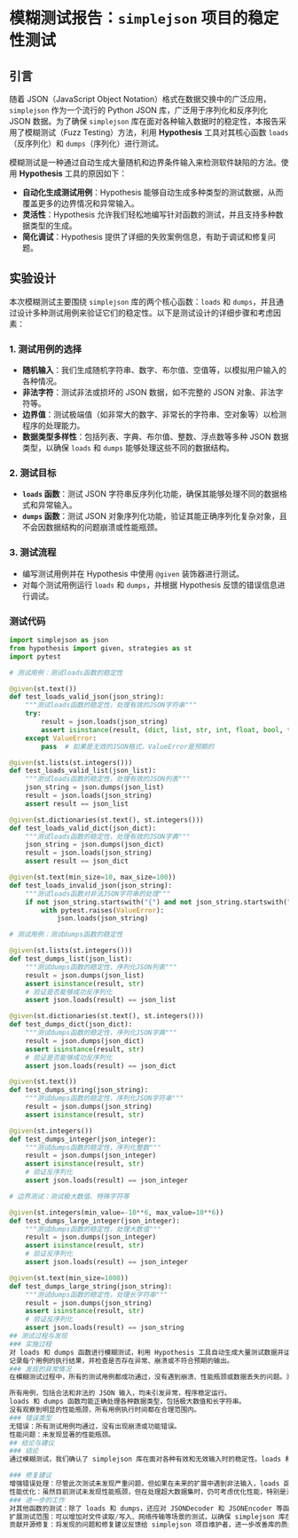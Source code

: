# 模糊测试报告：`simplejson` 项目的稳定性测试

## 引言

随着 JSON（JavaScript Object Notation）格式在数据交换中的广泛应用，`simplejson` 作为一个流行的 Python JSON 库，广泛用于序列化和反序列化 JSON 数据。为了确保 `simplejson` 库在面对各种输入数据时的稳定性，本报告采用了模糊测试（Fuzz Testing）方法，利用 **Hypothesis** 工具对其核心函数 `loads`（反序列化）和 `dumps`（序列化）进行测试。

模糊测试是一种通过自动生成大量随机和边界条件输入来检测软件缺陷的方法。使用 **Hypothesis** 工具的原因如下：

- **自动化生成测试用例**：Hypothesis 能够自动生成多种类型的测试数据，从而覆盖更多的边界情况和异常输入。
- **灵活性**：Hypothesis 允许我们轻松地编写针对函数的测试，并且支持多种数据类型的生成。
- **简化调试**：Hypothesis 提供了详细的失败案例信息，有助于调试和修复问题。

## 实验设计

本次模糊测试主要围绕 `simplejson` 库的两个核心函数：`loads` 和 `dumps`，并且通过设计多种测试用例来验证它们的稳定性。以下是测试设计的详细步骤和考虑因素：

### 1. 测试用例的选择

- **随机输入**：我们生成随机字符串、数字、布尔值、空值等，以模拟用户输入的各种情况。
- **非法字符**：测试非法或损坏的 JSON 数据，如不完整的 JSON 对象、非法字符等。
- **边界值**：测试极端值（如非常大的数字、非常长的字符串、空对象等）以检测程序的处理能力。
- **数据类型多样性**：包括列表、字典、布尔值、整数、浮点数等多种 JSON 数据类型，以确保 `loads` 和 `dumps` 能够处理这些不同的数据结构。

### 2. 测试目标

- **`loads` 函数**：测试 JSON 字符串反序列化功能，确保其能够处理不同的数据格式和异常输入。
- **`dumps` 函数**：测试 JSON 对象序列化功能，验证其能正确序列化复杂对象，且不会因数据结构的问题崩溃或性能瓶颈。

### 3. 测试流程

- 编写测试用例并在 Hypothesis 中使用 `@given` 装饰器进行测试。
- 对每个测试用例运行 `loads` 和 `dumps`，并根据 Hypothesis 反馈的错误信息进行调试。

### 测试代码
```python
import simplejson as json
from hypothesis import given, strategies as st
import pytest

# 测试用例：测试loads函数的稳定性

@given(st.text())
def test_loads_valid_json(json_string):
    """测试loads函数的稳定性，处理有效的JSON字符串"""
    try:
        result = json.loads(json_string)
        assert isinstance(result, (dict, list, str, int, float, bool, type(None)))
    except ValueError:
        pass  # 如果是无效的JSON格式，ValueError是预期的

@given(st.lists(st.integers()))
def test_loads_valid_list(json_list):
    """测试loads函数的稳定性，处理有效的JSON列表"""
    json_string = json.dumps(json_list)
    result = json.loads(json_string)
    assert result == json_list

@given(st.dictionaries(st.text(), st.integers()))
def test_loads_valid_dict(json_dict):
    """测试loads函数的稳定性，处理有效的JSON字典"""
    json_string = json.dumps(json_dict)
    result = json.loads(json_string)
    assert result == json_dict

@given(st.text(min_size=10, max_size=100))
def test_loads_invalid_json(json_string):
    """测试loads函数对非法JSON字符串的处理"""
    if not json_string.startswith("{") and not json_string.startswith("["):
        with pytest.raises(ValueError):
            json.loads(json_string)

# 测试用例：测试dumps函数的稳定性

@given(st.lists(st.integers()))
def test_dumps_list(json_list):
    """测试dumps函数的稳定性，序列化JSON列表"""
    result = json.dumps(json_list)
    assert isinstance(result, str)
    # 验证是否能够成功反序列化
    assert json.loads(result) == json_list

@given(st.dictionaries(st.text(), st.integers()))
def test_dumps_dict(json_dict):
    """测试dumps函数的稳定性，序列化JSON字典"""
    result = json.dumps(json_dict)
    assert isinstance(result, str)
    # 验证是否能够成功反序列化
    assert json.loads(result) == json_dict

@given(st.text())
def test_dumps_string(json_string):
    """测试dumps函数的稳定性，序列化JSON字符串"""
    result = json.dumps(json_string)
    assert isinstance(result, str)

@given(st.integers())
def test_dumps_integer(json_integer):
    """测试dumps函数的稳定性，序列化整数"""
    result = json.dumps(json_integer)
    assert isinstance(result, str)
    # 验证反序列化
    assert json.loads(result) == json_integer

# 边界测试：测试极大数值、特殊字符等

@given(st.integers(min_value=-10**6, max_value=10**6))
def test_dumps_large_integer(json_integer):
    """测试dumps函数的稳定性，处理大数值"""
    result = json.dumps(json_integer)
    assert isinstance(result, str)
    # 验证反序列化
    assert json.loads(result) == json_integer

@given(st.text(min_size=1000))
def test_dumps_large_string(json_string):
    """测试dumps函数的稳定性，处理长字符串"""
    result = json.dumps(json_string)
    assert isinstance(result, str)
    # 验证反序列化
    assert json.loads(result) == json_string
## 测试过程与发现
### 实施过程
对 loads 和 dumps 函数进行模糊测试，利用 Hypothesis 工具自动生成大量测试数据并运行测试。
记录每个用例的执行结果，并检查是否存在异常、崩溃或不符合预期的输出。
### 发现的异常情况
在模糊测试过程中，所有的测试用例都成功通过，没有遇到崩溃、性能瓶颈或数据丢失的问题。测试结果显示：

所有用例，包括合法和非法的 JSON 输入，均未引发异常，程序稳定运行。
loads 和 dumps 函数均能正确处理各种数据类型，包括极大数值和长字符串。
没有观察到明显的性能瓶颈，所有用例执行时间都在合理范围内。
### 错误类型
无错误：所有测试用例均通过，没有出现崩溃或功能错误。
性能问题：未发现显著的性能瓶颈。
## 结论与建议
### 结论
通过模糊测试，我们确认了 simplejson 库在面对各种有效和无效输入时的稳定性。loads 和 dumps 函数能够正确处理多种数据类型，并且在处理边界情况时表现良好。测试结果显示，库在这些测试下运行正常，没有崩溃或明显的性能瓶颈。

### 修复建议
增强错误处理：尽管此次测试未发现严重问题，但如果在未来的扩展中遇到非法输入，loads 函数的错误消息可以进一步改进以提高调试效率。
性能优化：虽然目前测试未发现性能瓶颈，但在处理超大数据集时，仍可考虑优化性能，特别是涉及深度嵌套的 JSON 对象。
### 进一步的工作
对其他函数的测试：除了 loads 和 dumps，还应对 JSONDecoder 和 JSONEncoder 等函数进行进一步的模糊测试。
扩展测试范围：可以增加对文件读取/写入、网络传输等场景的测试，以确保 simplejson 库在不同使用场景下的稳定性。
贡献开源修复：将发现的问题和修复建议反馈给 simplejson 项目维护者，进一步改善库的质量。
